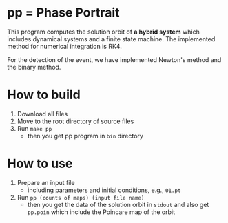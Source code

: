 # pp = Phase Portrait

This program computes the solution orbit of **a hybrid system**
which includes dynamical systems and a finite state machine.
The implemented method for numerical integration is RK4.

For the detection of the event, we have implemented Newton's method and the binary method.

# How to build

1. Download all files
2. Move to the root directory of source files
3. Run `make pp`
   - then you get pp program in `bin` directory

# How to use

1. Prepare an input file
   - including parameters and initial conditions, e.g., `01.pt`
2. Run `pp (counts of maps) (input file name)`
   - then you get the data of the solution orbit in `stdout` and 
     also get `pp.poin` which include the Poincare map of the orbit

